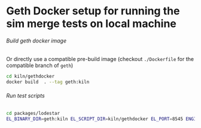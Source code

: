 # Geth Docker setup for running the sim merge tests on local machine

###### Build geth docker image
Or directly use a compatible pre-build image (checkout `./Dockerfile` for the compatible branch of `geth`)

```bash
cd kiln/gethdocker
docker build  . --tag geth:kiln
```

###### Run test scripts

```bash
cd packages/lodestar
EL_BINARY_DIR=geth:kiln EL_SCRIPT_DIR=kiln/gethdocker EL_PORT=8545 ENGINE_PORT=8551 TX_SCENARIOS=simple yarn mocha test/sim/merge-interop.test.ts
```
